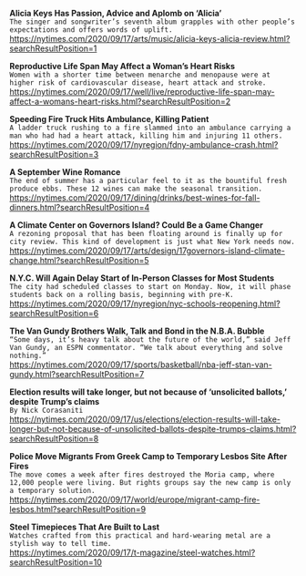 **Alicia Keys Has Passion, Advice and Aplomb on ‘Alicia’**\
`The singer and songwriter’s seventh album grapples with other people’s expectations and offers words of uplift.`\
https://nytimes.com/2020/09/17/arts/music/alicia-keys-alicia-review.html?searchResultPosition=1

**Reproductive Life Span May Affect a Woman’s Heart Risks**\
`Women with a shorter time between menarche and menopause were at higher risk of cardiovascular disease, heart attack and stroke.`\
https://nytimes.com/2020/09/17/well/live/reproductive-life-span-may-affect-a-womans-heart-risks.html?searchResultPosition=2

**Speeding Fire Truck Hits Ambulance, Killing Patient**\
`A ladder truck rushing to a fire slammed into an ambulance carrying a man who had had a heart attack, killing him and injuring 11 others.`\
https://nytimes.com/2020/09/17/nyregion/fdny-ambulance-crash.html?searchResultPosition=3

**A September Wine Romance**\
`The end of summer has a particular feel to it as the bountiful fresh produce ebbs. These 12 wines can make the seasonal transition.`\
https://nytimes.com/2020/09/17/dining/drinks/best-wines-for-fall-dinners.html?searchResultPosition=4

**A Climate Center on Governors Island? Could Be a Game Changer**\
`A rezoning proposal that has been floating around is finally up for city review. This kind of development is just what New York needs now.`\
https://nytimes.com/2020/09/17/arts/design/17governors-island-climate-change.html?searchResultPosition=5

**N.Y.C. Will Again Delay Start of In-Person Classes for Most Students**\
`The city had scheduled classes to start on Monday. Now, it will phase students back on a rolling basis, beginning with pre-K.`\
https://nytimes.com/2020/09/17/nyregion/nyc-schools-reopening.html?searchResultPosition=6

**The Van Gundy Brothers Walk, Talk and Bond in the N.B.A. Bubble**\
`“Some days, it’s heavy talk about the future of the world,” said Jeff Van Gundy, an ESPN commentator. “We talk about everything and solve nothing.”`\
https://nytimes.com/2020/09/17/sports/basketball/nba-jeff-stan-van-gundy.html?searchResultPosition=7

**Election results will take longer, but not because of ‘unsolicited ballots,’ despite Trump’s claims**\
`By Nick Corasaniti`\
https://nytimes.com/2020/09/17/us/elections/election-results-will-take-longer-but-not-because-of-unsolicited-ballots-despite-trumps-claims.html?searchResultPosition=8

**Police Move Migrants From Greek Camp to Temporary Lesbos Site After Fires**\
`The move comes a week after fires destroyed the Moria camp, where 12,000 people were living. But rights groups say the new camp is only a temporary solution.`\
https://nytimes.com/2020/09/17/world/europe/migrant-camp-fire-lesbos.html?searchResultPosition=9

**Steel Timepieces That Are Built to Last**\
`Watches crafted from this practical and hard-wearing metal are a stylish way to tell time.`\
https://nytimes.com/2020/09/17/t-magazine/steel-watches.html?searchResultPosition=10

